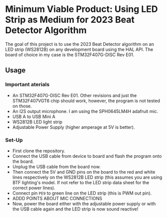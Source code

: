 # Minimum Viable Product: Using LED Strip as Medium for 2023 Beat Detector Algorithm
The goal of this project is to use the 2023 Beat Detector algorithm on an LED strip (WS2812B) on any development board using the HAL API. The board of choice in my case is the STM32F407G-DISC Rev E01.

## Usage
### Important aterials
* An STM32F407G-DISC Rev E01. Other revisions and just the STM32F407VGT6 chip should work, however, the program is not tested on those.
* An I2S output microphone. I am using the SPH0645LM4H adafruit mic.
* USB A to USB Mini A
* WS2812B LED light strip
* Adjustable Power Supply (higher amperage at 5V is better).

### Set-Up
* First clone the repository.
* Connect the USB cable from device to board and flash the program onto the board.
* Unplug the USB cable from the board now.
* Then connect the 5V and GND pins on the board to the red and white lines respectively on the WS2812B LED strip (this assumes you are using BTF lighting's model. If not refer to the LED strip data sheet for the correct power lines).
* Connect pin `PE9` to green line on the LED strip (this is PWM out pin).
* ADDD POINTS ABOUT MIC CONNECTIONS
* Now, power the board either with the adjustable power supply or with the USB cable again and the LED strip is now sound reactive!
